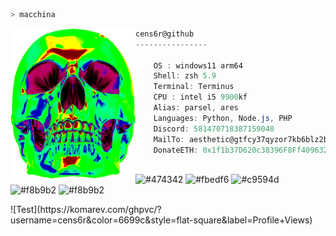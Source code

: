 ```zsh
> macchina
```

<img align="left" src="./assets/skidskull.png" width="200" /> 

```csharp
cens6r@github
----------------

    OS : windows11 arm64
    Shell: zsh 5.9
    Terminal: Terminus
    CPU : intel i5 9900kf
    Alias: parsel, ares
    Languages: Python, Node.js, PHP
    Discord: 581470718387159040
    MailTo: aesthetic@gtfcy37qyzor7kb6blz2buwuu5u7qjkycasjdf3yaslibkbyhsxub4yd.onion
    DonateETH: 0x1f1b37D620c38396F8Ff40963221BE8662389CD6
```

<p align="left">
  &nbsp; &nbsp; &nbsp; &nbsp; &nbsp;&nbsp; &nbsp; &nbsp; &nbsp; &nbsp;&nbsp; &nbsp; &nbsp; &nbsp; &nbsp; &nbsp; &nbsp; &nbsp; &nbsp; &nbsp; &nbsp;&nbsp; &nbsp; &nbsp; &nbsp; &nbsp;&nbsp; &nbsp; &nbsp; &nbsp; &nbsp;
  <img alt="#474342" src="https://via.placeholder.com/15/ADBAC7/000000?text=+" width="25" height="20" />
  <img alt="#fbedf6" src="https://via.placeholder.com/15/6CB6FF/000000?text=+" width="25" height="20" />
  <img alt="#c9594d" src="https://via.placeholder.com/15/F47067/000000?text=+" width="25" height="20" />
  <img alt="#f8b9b2" src="https://via.placeholder.com/15/DCBDFB/000000?text=+" width="25" height="20" />
  <img alt="#f8b9b2" src="https://via.placeholder.com/15/57ab5a/000000?text=+" width="25" height="20" />
</p>
![Test](https://komarev.com/ghpvc/?username=cens6r&color=6699c&style=flat-square&label=Profile+Views)
